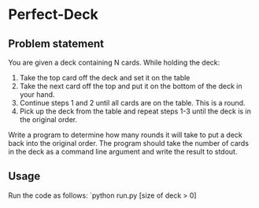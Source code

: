 # Perfect-Deck
## Problem statement
You are given a deck containing N cards. While holding the deck:
1. Take the top card off the deck and set it on the table
2. Take the next card off the top and put it on the bottom of the deck in your hand.
3. Continue steps 1 and 2 until all cards are on the table. This is a round.
4. Pick up the deck from the table and repeat steps 1-3 until the deck is in the original order.

Write a program to determine how many rounds it will take to put a deck back into the original order. The program should take the number of cards in the deck as a command line argument and write the result to stdout.

## Usage
Run the code as follows:
`python run.py [size of deck > 0]
